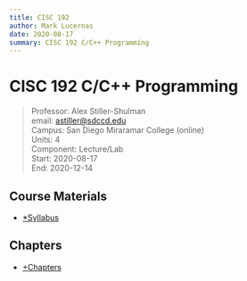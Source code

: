 ```yaml
---
title: CISC 192
author: Mark Lucernas
date: 2020-08-17
summary: CISC 192 C/C++ Programming
---
```



# CISC 192 C/C++ Programming
> Professor: Alex Stiller-Shulman<br>
> email: astiller@sdccd.edu<br>
> Campus: San Diego Miraramar College (online)<br>
> Units: 4<br>
> Component: Lecture/Lab<br>
> Start: 2020-08-17<br>
> End: 2020-12-14<br>

## Course Materials

- [*Syllabus](file:../../../files/fall-2020/CISC-192/syllabus.pdf)

## Chapters

- [+Chapters](chapters/index)

